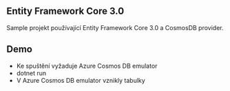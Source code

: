 Entity Framework Core 3.0
---
Sample projekt používající Entity Framework Core 3.0 a CosmosDB provider.
## Demo
* Ke spuštění vyžaduje Azure Cosmos DB emulator
* dotnet run
* V Azure Cosmos DB emulator vznikly tabulky